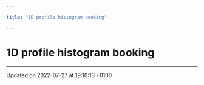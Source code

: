 ```yaml
---

title: "1D profile histogram booking"

---
```


# 1D profile histogram booking








-------------------------------

Updated on 2022-07-27 at 19:10:13 +0100